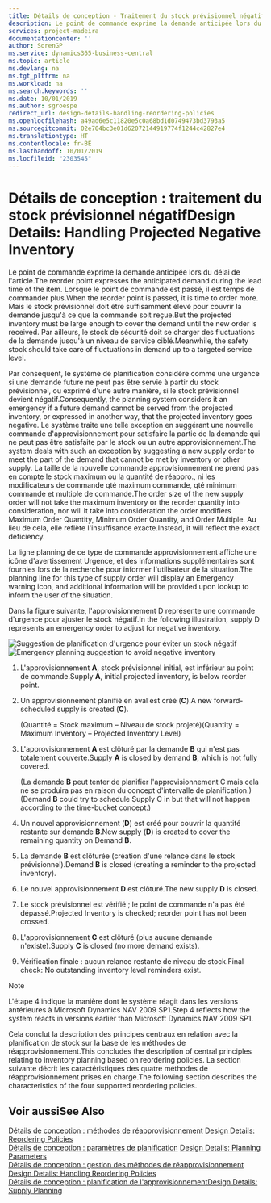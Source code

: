 ```yaml
---
title: Détails de conception - Traitement du stock prévisionnel négatif | Microsoft Docs
description: Le point de commande exprime la demande anticipée lors du délai de l'article. Lorsque le point de commande est passé, il est temps de commander plus. Mais le stock prévisionnel doit être suffisamment élevé pour couvrir la demande jusqu'à ce que la commande soit reçue. Par ailleurs, le stock de sécurité doit se charger des fluctuations de la demande jusqu'à un niveau de service ciblé.
services: project-madeira
documentationcenter: ''
author: SorenGP
ms.service: dynamics365-business-central
ms.topic: article
ms.devlang: na
ms.tgt_pltfrm: na
ms.workload: na
ms.search.keywords: ''
ms.date: 10/01/2019
ms.author: sgroespe
redirect_url: design-details-handling-reordering-policies
ms.openlocfilehash: a49ad6e5c11820e5c0a68bd1d0749473bd3793a5
ms.sourcegitcommit: 02e704bc3e01d62072144919774f1244c42827e4
ms.translationtype: HT
ms.contentlocale: fr-BE
ms.lasthandoff: 10/01/2019
ms.locfileid: "2303545"
---
```

# <a name="design-details-handling-projected-negative-inventory"></a><span data-ttu-id="5e853-106">Détails de conception : traitement du stock prévisionnel négatif</span><span class="sxs-lookup"><span data-stu-id="5e853-106">Design Details: Handling Projected Negative Inventory</span></span>
<span data-ttu-id="5e853-107">Le point de commande exprime la demande anticipée lors du délai de l'article.</span><span class="sxs-lookup"><span data-stu-id="5e853-107">The reorder point expresses the anticipated demand during the lead time of the item.</span></span> <span data-ttu-id="5e853-108">Lorsque le point de commande est passé, il est temps de commander plus.</span><span class="sxs-lookup"><span data-stu-id="5e853-108">When the reorder point is passed, it is time to order more.</span></span> <span data-ttu-id="5e853-109">Mais le stock prévisionnel doit être suffisamment élevé pour couvrir la demande jusqu'à ce que la commande soit reçue.</span><span class="sxs-lookup"><span data-stu-id="5e853-109">But the projected inventory must be large enough to cover the demand until the new order is received.</span></span> <span data-ttu-id="5e853-110">Par ailleurs, le stock de sécurité doit se charger des fluctuations de la demande jusqu'à un niveau de service ciblé.</span><span class="sxs-lookup"><span data-stu-id="5e853-110">Meanwhile, the safety stock should take care of fluctuations in demand up to a targeted service level.</span></span>  

 <span data-ttu-id="5e853-111">Par conséquent, le système de planification considère comme une urgence si une demande future ne peut pas être servie à partir du stock prévisionnel, ou exprimé d'une autre manière, si le stock prévisionnel devient négatif.</span><span class="sxs-lookup"><span data-stu-id="5e853-111">Consequently, the planning system considers it an emergency if a future demand cannot be served from the projected inventory, or expressed in another way, that the projected inventory goes negative.</span></span> <span data-ttu-id="5e853-112">Le système traite une telle exception en suggérant une nouvelle commande d'approvisionnement pour satisfaire la partie de la demande qui ne peut pas être satisfaite par le stock ou un autre approvisionnement.</span><span class="sxs-lookup"><span data-stu-id="5e853-112">The system deals with such an exception by suggesting a new supply order to meet the part of the demand that cannot be met by inventory or other supply.</span></span> <span data-ttu-id="5e853-113">La taille de la nouvelle commande approvisionnement ne prend pas en compte le stock maximum ou la quantité de réappro., ni les modificateurs de commande qté maximum commande, qté minimum commande et multiple de commande.</span><span class="sxs-lookup"><span data-stu-id="5e853-113">The order size of the new supply order will not take the maximum inventory or the reorder quantity into consideration, nor will it take into consideration the order modifiers Maximum Order Quantity, Minimum Order Quantity, and Order Multiple.</span></span> <span data-ttu-id="5e853-114">Au lieu de cela, elle reflète l'insuffisance exacte.</span><span class="sxs-lookup"><span data-stu-id="5e853-114">Instead, it will reflect the exact deficiency.</span></span>  

 <span data-ttu-id="5e853-115">La ligne planning de ce type de commande approvisionnement affiche une icône d'avertissement Urgence, et des informations supplémentaires sont fournies lors de la recherche pour informer l'utilisateur de la situation.</span><span class="sxs-lookup"><span data-stu-id="5e853-115">The planning line for this type of supply order will display an Emergency warning icon, and additional information will be provided upon lookup to inform the user of the situation.</span></span>  

 <span data-ttu-id="5e853-116">Dans la figure suivante, l'approvisionnement D représente une commande d'urgence pour ajuster le stock négatif.</span><span class="sxs-lookup"><span data-stu-id="5e853-116">In the following illustration, supply D represents an emergency order to adjust for negative inventory.</span></span>  

 <span data-ttu-id="5e853-117">![Suggestion de planification d'urgence pour éviter un stock négatif](media/nav_app_supply_planning_2_negative_inventory.png "Suggestion de planification d'urgence pour éviter un stock négatif")</span><span class="sxs-lookup"><span data-stu-id="5e853-117">![Emergency planning suggestion to avoid negative inventory](media/nav_app_supply_planning_2_negative_inventory.png "Emergency planning suggestion to avoid negative inventory")</span></span>  

1.  <span data-ttu-id="5e853-118">L'approvisionnement **A**, stock prévisionnel initial, est inférieur au point de commande.</span><span class="sxs-lookup"><span data-stu-id="5e853-118">Supply **A**, initial projected inventory, is below reorder point.</span></span>  
2.  <span data-ttu-id="5e853-119">Un approvisionnement planifié en aval est créé (**C**).</span><span class="sxs-lookup"><span data-stu-id="5e853-119">A new forward-scheduled supply is created (**C**).</span></span>  

     <span data-ttu-id="5e853-120">(Quantité = Stock maximum – Niveau de stock projeté)</span><span class="sxs-lookup"><span data-stu-id="5e853-120">(Quantity = Maximum Inventory – Projected Inventory Level)</span></span>  
3.  <span data-ttu-id="5e853-121">L'approvisionnement **A** est clôturé par la demande **B** qui n'est pas totalement couverte.</span><span class="sxs-lookup"><span data-stu-id="5e853-121">Supply **A** is closed by demand **B**, which is not fully covered.</span></span>  

     <span data-ttu-id="5e853-122">(La demande **B** peut tenter de planifier l'approvisionnement C mais cela ne se produira pas en raison du concept d'intervalle de planification.)</span><span class="sxs-lookup"><span data-stu-id="5e853-122">(Demand **B** could try to schedule Supply C in but that will not happen according to the time-bucket concept.)</span></span>  
4.  <span data-ttu-id="5e853-123">Un nouvel approvisionnement (**D**) est créé pour couvrir la quantité restante sur demande **B**.</span><span class="sxs-lookup"><span data-stu-id="5e853-123">New supply (**D**) is created to cover the remaining quantity on Demand **B**.</span></span>  
5.  <span data-ttu-id="5e853-124">La demande **B** est clôturée (création d'une relance dans le stock prévisionnel).</span><span class="sxs-lookup"><span data-stu-id="5e853-124">Demand **B** is closed (creating a reminder to the projected inventory).</span></span>  
6.  <span data-ttu-id="5e853-125">Le nouvel approvisionnement **D** est clôturé.</span><span class="sxs-lookup"><span data-stu-id="5e853-125">The new supply **D** is closed.</span></span>  
7.  <span data-ttu-id="5e853-126">Le stock prévisionnel est vérifié ; le point de commande n'a pas été dépassé.</span><span class="sxs-lookup"><span data-stu-id="5e853-126">Projected Inventory is checked; reorder point has not been crossed.</span></span>  
8.  <span data-ttu-id="5e853-127">L'approvisionnement **C** est clôturé (plus aucune demande n'existe).</span><span class="sxs-lookup"><span data-stu-id="5e853-127">Supply **C** is closed (no more demand exists).</span></span>  
9. <span data-ttu-id="5e853-128">Vérification finale : aucun relance restante de niveau de stock.</span><span class="sxs-lookup"><span data-stu-id="5e853-128">Final check: No outstanding inventory level reminders exist.</span></span>  

> [!NOTE]  
>  <span data-ttu-id="5e853-129">L'étape 4 indique la manière dont le système réagit dans les versions antérieures à Microsoft Dynamics NAV 2009 SP1.</span><span class="sxs-lookup"><span data-stu-id="5e853-129">Step 4 reflects how the system reacts in versions earlier than Microsoft Dynamics NAV 2009 SP1.</span></span>  

 <span data-ttu-id="5e853-130">Cela conclut la description des principes centraux en relation avec la planification de stock sur la base de les méthodes de réapprovisionnement.</span><span class="sxs-lookup"><span data-stu-id="5e853-130">This concludes the description of central principles relating to inventory planning based on reordering policies.</span></span> <span data-ttu-id="5e853-131">La section suivante décrit les caractéristiques des quatre méthodes de réapprovisionnement prises en charge.</span><span class="sxs-lookup"><span data-stu-id="5e853-131">The following section describes the characteristics of the four supported reordering policies.</span></span>  

## <a name="see-also"></a><span data-ttu-id="5e853-132">Voir aussi</span><span class="sxs-lookup"><span data-stu-id="5e853-132">See Also</span></span>  
 <span data-ttu-id="5e853-133">[Détails de conception : méthodes de réapprovisionnement](design-details-reordering-policies.md) </span><span class="sxs-lookup"><span data-stu-id="5e853-133">[Design Details: Reordering Policies](design-details-reordering-policies.md) </span></span>  
 <span data-ttu-id="5e853-134">[Détails de conception : paramètres de planification](design-details-planning-parameters.md) </span><span class="sxs-lookup"><span data-stu-id="5e853-134">[Design Details: Planning Parameters](design-details-planning-parameters.md) </span></span>  
 <span data-ttu-id="5e853-135">[Détails de conception : gestion des méthodes de réapprovisionnement](design-details-handling-reordering-policies.md) </span><span class="sxs-lookup"><span data-stu-id="5e853-135">[Design Details: Handling Reordering Policies](design-details-handling-reordering-policies.md) </span></span>  
 [<span data-ttu-id="5e853-136">Détails de conception : planification de l'approvisionnement</span><span class="sxs-lookup"><span data-stu-id="5e853-136">Design Details: Supply Planning</span></span>](design-details-supply-planning.md)
